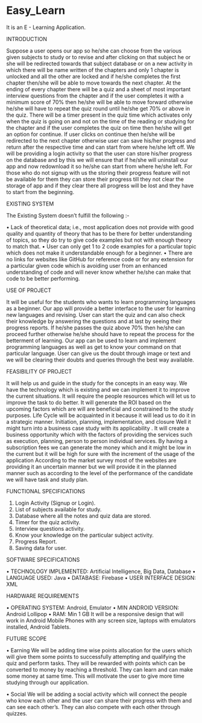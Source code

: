 # Easy_Learn

It is an E - Learning Application.


INTRODUCTION


Suppose a user opens our app so he/she can choose from the various given subjects to study or to revise and after clicking on that subject he or she will be redirected towards that subject database or on a new activity in which there will be name written of the chapters and only 1 chapter is unlocked and all the other are locked and if he/she completes the first chapter then/she will be able to move towards the next chapter. At the ending of every chapter there will be a quiz and a sheet of most important interview questions from the chapter and if the user completes it with a minimum score of 70% then he/she will be able to move forward otherwise he/she will have to repeat the quiz round until he/she get 70% or above in the quiz. 
There will be a timer present in the quiz time which activates only when the quiz is going on and not on the time of the reading or studying for the chapter and if the user completes the quiz on time then he/she will get an option for continue. If user clicks on continue then he/she will be redirected to the next chapter otherwise user can save his/her progress and return after the respective time and can start from where he/she left off.
We will be providing a login activity so that the user can store his/her progress on the database and by this we will ensure that if he/she will uninstall our app and now redownload it so he/she can start from where he/she left. For those who do not signup with us the storing their progress feature will not be available for them they can store their progress till they not clear the storage of app and if they clear there all progress will be lost and they have to start from the beginning.


EXISTING SYSTEM


The Existing System doesn’t fulfill the following :-

•	Lack of theoretical data; i.e., most application does not provide with good quality and quantity of theory that has to be there for better understanding of topics, so they do try to give code examples but not with enough theory to match that.
•	User can only get 1 to 2 code examples for a particular topic which does not make it understandable enough for a beginner.
•	There are no links for websites like GitHub for reference code or for any extension for a particular given code which is avoiding user from an enhanced understanding of code and will never know whether he/she can make that code to be better performing.


USE OF PROJECT


It will be useful for the students who wants to learn programming languages as a beginner. Our app will provide a better interface to the user for learning new languages and revising. User can start the quiz and can also check their knowledge by answering the questions and at last by seeing their progress reports. If he/she passes the quiz above 70% then he/she can proceed further otherwise he/she should have to repeat the process for the betterment of learning.
Our app can be used to learn and implement programming languages as well as get to know your command on that particular language. 
User can give us the doubt through image or text and we will be clearing their doubts and queries through the best way available.


FEASIBILITY OF PROJECT


It will help us and guide in the study for the concepts in an easy way.
We have the technology which is existing and we can implement it to improve the current situations.
It will require the people resources which will let us to improve the task to do better.
It will generate the ROI based on the upcoming factors which are will are beneficial and constrained to the study purposes.
Life Cycle will be acquainted in it because it will lead us to do it in a strategic manner.
Initiation, planning, implementation, and closure 
Well it might turn into a business case study with its applicability .
It will create a business opportunity which with the factors of providing the services such as execution, planning, person to person individual services.
By having a subscription fees we can generate the money which and it might be low in the current but it will be high for sure with the increment of the usage of the application
According to the market survey most of the websites are providing it an uncertain manner but we will provide it in the planned manner such as according to the level of the performance of the candidate we will have task and study plan.
 

FUNCTIONAL SPECIFICATIONS


1.	Login Activity (Signup or Login).
2.	List of subjects available for study.
3.	Database where all the notes and quiz data are stored.
4.	Timer for the quiz activity.
5.	Interview questions activity.
6.	Know your knowledge on the particular subject activity.
7.	Progress Report.
8.	Saving data for user. 


SOFTWARE SPECIFICATIONS


•	TECHNOLOGY IMPLEMENTED:  Artificial Intelligence, Big Data, Database
•	LANGUAGE USED:  Java
•	DATABASE:  Firebase
•	USER INTERFACE DESIGN:  XML


HARDWARE REQUIREMENTS


•	OPERATING SYSTEM:  Android, Emulator
•	MIN ANDROID VERSION:  Android Lollipop
•	RAM:  Min 1 GB
It will be a responsive design that will work in Android Mobile Phones with any screen size, laptops with emulators installed, Android Tablets.


FUTURE SCOPE


•	Earning
We will be adding time wise points allocation for the users which will give them some points to successfully attempting and qualifying the quiz and perform tasks. They will be rewarded with points which can be converted to money by reaching a threshold. They can learn and can make some money at same time. This will motivate the user to give more time studying through our application.

•	Social
We will be adding a social activity which will connect the people who know each other and the user can share their progress with them and can see each other’s. They can also compete with each other through quizzes.
